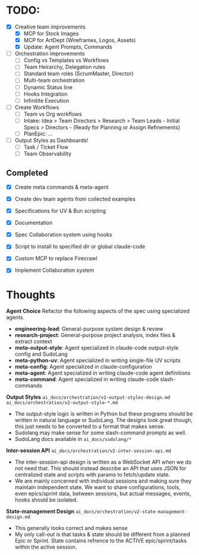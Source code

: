 # TODO:

- [x] Creative team improvements
  - [x] MCP for Stock Images
  - [x] MCP for ArtDept (Wireframes, Logos, Assets)
  - [x] Update: Agent Prompts, Commands

- [ ] Orchestration improvements
  - [ ] Config vs Templates vs Workflows
  - [ ] Team Heirarchy, Delegation rules
  - [ ] Standard team roles (ScrumMaster, Director)
  - [ ] Multi-team orchestration
  - [ ] Dynamic Status line
  - [ ] Hooks Integration
  - [ ] Infinitite Execution

- [ ] Create Workflows
  - [ ] Team vs Org workflows
  - [ ] Intake: Idea > Team Directors > Research > Team Leads - Initial Specs > Directors - (Ready for Planning or Assign Refinements)
  - [ ] PlanEpic: ...

- [ ] Output Styles as Dashboards!
  - [ ] Task / Ticket Flow
  - [ ] Team Observability

## Completed

- [x] Create meta commands & meta-agent
- [x] Create dev team agents from collected examples
- [x] Specifications for UV & Bun scripting
- [x] Documentation
- [x] Spec Collaboration system using hooks
- [x] Script to install to specified dir or global claude-code
- [x] Custom MCP to replace Firecrawl
- [x] Implement Collaboration system


# Thoughts

**Agent Choice**
Refactor the following aspects of the spec using specialized agents.
- **engineering-lead**: General-purpose system design & review
- **research-project**: General-purpose project analysis, index files & extract context
- **meta-output-style**: Agent specialized in claude-code output-style config and SudoLang
- **meta-python-uv**: Agent specialized in writing single-file UV scripts
- **meta-config**: Agent specialized in claude-configuration
- **meta-agent**: Agent specialized in writing claude-code agent definitions
- **meta-command**: Agent specialized in writing claude-code slash-commands

**Output Styles**
`ai_docs/orchestration/v2-output-styles-design.md`
`ai_docs/orchestration/v2-output-style-*.md`
- The output-style logic is written in Python but these programs should be written in natural language or SudoLang. The designs look great though, this just needs to be converted to a format that makes sense.
- Sudolang may make sense for some slash-command prompts as well.
- SudoLang docs available in `ai_docs/sudolang/*`


**Inter-session API**
`ai_docs/orchestration/v2-inter-session-api.md`
- The inter-session-api design is written as a WebSocket API when we do not need that. This should instead describe an API that uses JSON for centralized state and scripts with params to fetch/update state.
- We are mainly concerned with individual sessions and making sure they maintain independent state. We want to share configurations, tools, even epics/sprint data, between sessions, but actual messages, events, hooks should be isolated.


**State-management Design**
`ai_docs/orchestration/v2-state-management-design.md`
- This generally looks correct and makes sense
- My only call-out is that tasks & state should be different from a planned Epic or Sprint. State contains refrence to the ACTIVE epic/sprint/tasks within the active session.
